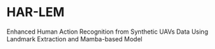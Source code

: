 # HAR-LEM
Enhanced Human Action Recognition from Synthetic UAVs Data Using Landmark Extraction and Mamba-based Model
